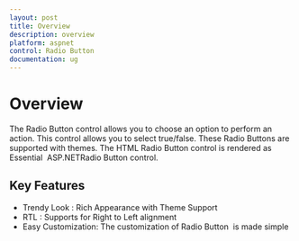 ```yaml
---
layout: post
title: Overview
description: overview
platform: aspnet
control: Radio Button
documentation: ug
---
```


# Overview

The Radio Button control allows you to choose an option to perform an action. This control allows you to select true/false. These Radio Buttons are supported with themes. The HTML Radio Button control is rendered as Essential  ASP.NETRadio Button control.

## Key Features

* Trendy Look : Rich Appearance with Theme Support
* RTL : Supports for Right to Left alignment
* Easy Customization: The customization of Radio Button  is made simple
